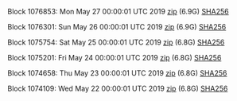 Block 1076853: Mon May 27 00:00:01 UTC 2019 [zip](https://dash-bootstrap.ams3.digitaloceanspaces.com/mainnet/2019-05-27/bootstrap.dat.zip) (6.9G) [SHA256](https://dash-bootstrap.ams3.digitaloceanspaces.com/mainnet/2019-05-27/sha256.txt)

Block 1076301: Sun May 26 00:00:01 UTC 2019 [zip](https://dash-bootstrap.ams3.digitaloceanspaces.com/mainnet/2019-05-26/bootstrap.dat.zip) (6.9G) [SHA256](https://dash-bootstrap.ams3.digitaloceanspaces.com/mainnet/2019-05-26/sha256.txt)

Block 1075754: Sat May 25 00:00:01 UTC 2019 [zip](https://dash-bootstrap.ams3.digitaloceanspaces.com/mainnet/2019-05-25/bootstrap.dat.zip) (6.8G) [SHA256](https://dash-bootstrap.ams3.digitaloceanspaces.com/mainnet/2019-05-25/sha256.txt)

Block 1075201: Fri May 24 00:00:01 UTC 2019 [zip](https://dash-bootstrap.ams3.digitaloceanspaces.com/mainnet/2019-05-24/bootstrap.dat.zip) (6.8G) [SHA256](https://dash-bootstrap.ams3.digitaloceanspaces.com/mainnet/2019-05-24/sha256.txt)

Block 1074658: Thu May 23 00:00:01 UTC 2019 [zip](https://dash-bootstrap.ams3.digitaloceanspaces.com/mainnet/2019-05-23/bootstrap.dat.zip) (6.8G) [SHA256](https://dash-bootstrap.ams3.digitaloceanspaces.com/mainnet/2019-05-23/sha256.txt)

Block 1074109: Wed May 22 00:00:01 UTC 2019 [zip](https://dash-bootstrap.ams3.digitaloceanspaces.com/mainnet/2019-05-22/bootstrap.dat.zip) (6.8G) [SHA256](https://dash-bootstrap.ams3.digitaloceanspaces.com/mainnet/2019-05-22/sha256.txt)
